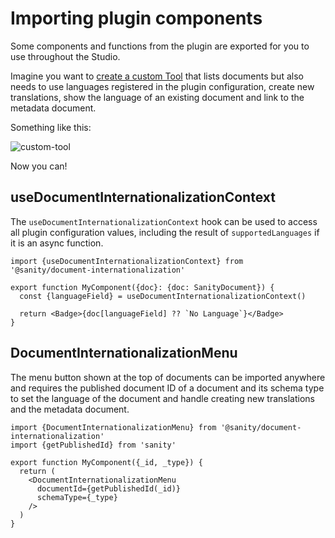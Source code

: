 # Importing plugin components

Some components and functions from the plugin are exported for you to use throughout the Studio.

Imagine you want to [create a custom Tool](https://www.sanity.io/docs/studio-tools) that lists documents but also needs to use languages registered in the plugin configuration, create new translations, show the language of an existing document and link to the metadata document.

Something like this:

![custom-tool](https://github.com/sanity-io/document-internationalization/assets/9684022/66c1cd3d-a964-4632-b57c-998a49a2c9b6)

Now you can!

## useDocumentInternationalizationContext

The `useDocumentInternationalizationContext` hook can be used to access all plugin configuration values, including the result of `supportedLanguages` if it is an async function.

```tsx
import {useDocumentInternationalizationContext} from '@sanity/document-internationalization'

export function MyComponent({doc}: {doc: SanityDocument}) {
  const {languageField} = useDocumentInternationalizationContext()

  return <Badge>{doc[languageField] ?? `No Language`}</Badge>
}
```

## DocumentInternationalizationMenu

The menu button shown at the top of documents can be imported anywhere and requires the published document ID of a document and its schema type to set the language of the document and handle creating new translations and the metadata document.

```tsx
import {DocumentInternationalizationMenu} from '@sanity/document-internationalization'
import {getPublishedId} from 'sanity'

export function MyComponent({_id, _type}) {
  return (
    <DocumentInternationalizationMenu
      documentId={getPublishedId(_id)}
      schemaType={_type}
    />
  )
}
```
